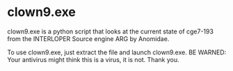 # clown9.exe
clown9.exe is a python script that looks at the current state of cge7-193 from the INTERLOPER Source engine ARG by Anomidae.

To use clown9.exe, just extract the file and launch clown9.exe. BE WARNED: Your antivirus might think this is a virus, it is not. Thank you.